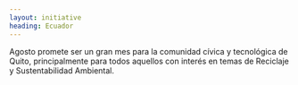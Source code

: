 ```yaml
---
layout: initiative
heading: Ecuador
---
```


Agosto promete ser un gran mes para la comunidad cívica y tecnológica de Quito, principalmente para todos aquellos con interés en temas de Reciclaje y Sustentabilidad Ambiental.